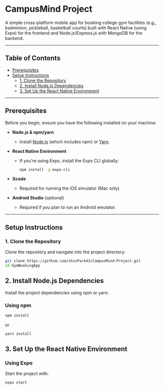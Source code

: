 # CampusMind Project

A simple cross-platform mobile app for booking college gym facilities (e.g., badminton, pickleball, basketball courts) built with React Native (using Expo) for the frontend and Node.js/Express.js with MongoDB for the backend.

---

## Table of Contents

- [Prerequisites](#prerequisites)
- [Setup Instructions](#setup-instructions)
  - [1. Clone the Repository](#1-clone-the-repository)
  - [2. Install Node.js Dependencies](#2-install-nodejs-dependencies)
  - [3. Set Up the React Native Environment](#3-set-up-the-react-native-environment)

---

## Prerequisites

Before you begin, ensure you have the following installed on your machine:

- **Node.js & npm/yarn**

  - Install [Node.js](https://nodejs.org/en/) (which includes npm) or [Yarn](https://yarnpkg.com/).

- **React Native Environment**
  - If you're using Expo, install the Expo CLI globally:
    ```bash
    npm install -g expo-cli
    ```
- **Xcode**

  - Required for running the iOS simulator (Mac only).

- **Android Studio** (optional)
  - Required if you plan to run an Android emulator.

---

## Setup Instructions

### 1. Clone the Repository

Clone the repository and navigate into the project directory:

```bash
git clone https://github.com/shinPark43/CampusMind-Project.git
cd GymBookingApp
```

## 2. Install Node.js Dependencies

Install the project dependencies using npm or yarn:

### Using npm

```bash
npm install
```

or

```bash
yarn install
```

## 3. Set Up the React Native Environment

### Using Expo

Start the project with:

```bash
expo start
```
